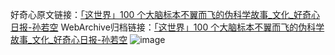 好奇心原文链接：[「这世界」100 个大脑标本不翼而飞的伪科学故事_文化_好奇心日报-孙若空](https://www.qdaily.com/articles/4105.html)
WebArchive归档链接：[「这世界」100 个大脑标本不翼而飞的伪科学故事_文化_好奇心日报-孙若空](http://web.archive.org/web/20190623153544/https://www.qdaily.com/articles/4105.html)
![image](http://ww3.sinaimg.cn/large/007d5XDpgy1g3vdxj19m8j30u02tp4qp)